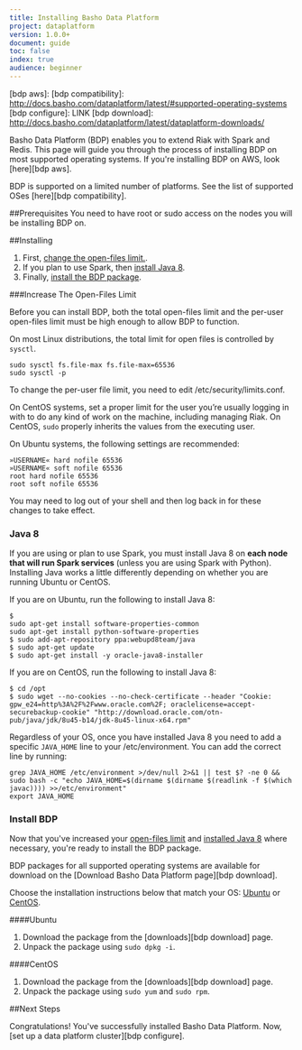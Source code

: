 ```yaml
---
title: Installing Basho Data Platform
project: dataplatform
version: 1.0.0+
document: guide
toc: false
index: true
audience: beginner
---
```



[bdp aws]: 
[bdp compatibility]: http://docs.basho.com/dataplatform/latest/#supported-operating-systems
[bdp configure]: LINK
[bdp download]: http://docs.basho.com/dataplatform/latest/dataplatform-downloads/


Basho Data Platform (BDP) enables you to extend Riak with Spark and Redis. This page will guide you through the process of installing BDP on most supported operating systems. If you're installing BDP on AWS, look [here][bdp aws]. 

<div class="note">
BDP is supported on a limited number of platforms. See the list of supported OSes [here][bdp compatibility].
</div>

##Prerequisites
You need to have root or sudo access on the nodes you will be installing BDP on.

##Installing

1. First, [change the open-files limit.](#increase-the-openfiles-limit).
2. If you plan to use Spark, then [install Java 8](#java-8).
3. Finally, [install the BDP package](#install-bdp).

###Increase The Open-Files Limit

Before you can install BDP, both the total open-files limit and the per-user open-files limit must be high enough to allow BDP to function.

On most Linux distributions, the total limit for open files is controlled by `sysctl`.

```shell
sudo sysctl fs.file-max fs.file-max=65536
sudo sysctl -p
```

To change the per-user file limit, you need to edit /etc/security/limits.conf.

On CentOS systems, set a proper limit for the user you’re usually logging in with to do any kind of work on the machine, including managing Riak. On CentOS, `sudo` properly inherits the values from the executing user.

On Ubuntu systems, the following settings are recommended:


```
»USERNAME« hard nofile 65536
»USERNAME« soft nofile 65536
root hard nofile 65536
root soft nofile 65536
```

<div class="note">
You may need to log out of your shell and then log back in for these changes to take effect.
</div>

### Java 8

If you are using or plan to use Spark, you must install Java 8 on **each node that will run Spark services** (unless you are using Spark with Python). Installing Java works a little differently depending on whether you are running Ubuntu or CentOS.

If you are on Ubuntu, run the following to install Java 8:

```Ubuntu
$ 
sudo apt-get install software-properties-common
sudo apt-get install python-software-properties
$ sudo add-apt-repository ppa:webupd8team/java
$ sudo apt-get update
$ sudo apt-get install -y oracle-java8-installer
```

If you are on CentOS, run the following to install Java 8:

```CentOS
$ cd /opt
$ sudo wget --no-cookies --no-check-certificate --header "Cookie: gpw_e24=http%3A%2F%2Fwww.oracle.com%2F; oraclelicense=accept-securebackup-cookie" "http://download.oracle.com/otn-pub/java/jdk/8u45-b14/jdk-8u45-linux-x64.rpm"
```

Regardless of your OS, once you have installed Java 8 you need to add a specific `JAVA_HOME` line to your /etc/environment. You can add the correct line by running: 

```shell
grep JAVA_HOME /etc/environment >/dev/null 2>&1 || test $? -ne 0 && sudo bash -c "echo JAVA_HOME=$(dirname $(dirname $(readlink -f $(which javac)))) >>/etc/environment"
export JAVA_HOME
```

### Install BDP

Now that you've increased your [open-files limit](#increase-the-openfiles-limit) and [installed Java 8](#java-8) where necessary, you're ready to install the BDP package.

BDP packages for all supported operating systems are available for download on the [Download Basho Data Platform page][bdp download]. 

Choose the installation instructions below that match your OS: [Ubuntu](#ubuntu) or [CentOS](#centos).

####Ubuntu

1. Download the package from the [downloads][bdp download] page.
2. Unpack the package using `sudo dpkg -i`.

####CentOS

1. Download the package from the [downloads][bdp download] page.
2. Unpack the package using `sudo yum` and `sudo rpm`.

##Next Steps

Congratulations! You've successfully installed Basho Data Platform. Now, [set up a data platform cluster][bdp configure].
